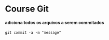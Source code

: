 # Course Git

#### adiciona todos os arquivos a serem commitados

```
git commit -a -m "message"

```

